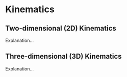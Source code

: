 # Kinematics

## Two-dimensional (2D) Kinematics

Explanation...

## Three-dimensional (3D) Kinematics

Explanation...
